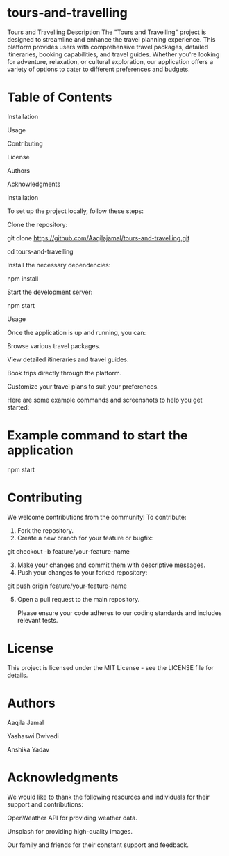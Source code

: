 # tours-and-travelling
Tours and Travelling
Description
The "Tours and Travelling" project is designed to streamline and enhance the travel planning experience. This platform provides users with comprehensive travel packages, detailed itineraries, booking capabilities, and travel guides. Whether you're looking for adventure, relaxation, or cultural exploration, our application offers a variety of options to cater to different preferences and budgets.

# Table of Contents
Installation

Usage

Contributing

License

Authors

Acknowledgments

Installation

To set up the project locally, follow these steps:

Clone the repository:

git clone https://github.com/Aaqilajamal/tours-and-travelling.git

cd tours-and-travelling

Install the necessary dependencies:

npm install

Start the development server:

npm start

Usage

Once the application is up and running, you can:

Browse various travel packages.

View detailed itineraries and travel guides.

Book trips directly through the platform.

Customize your travel plans to suit your preferences.

Here are some example commands and screenshots to help you get started:

# Example command to start the application

npm start

# Contributing

We welcome contributions from the community! To contribute:

1. Fork the repository.
2. Create a new branch for your feature or bugfix:

git checkout -b feature/your-feature-name

3. Make your changes and commit them with descriptive messages.
4. Push your changes to your forked repository:

git push origin feature/your-feature-name

5. Open a pull request to the main repository.

   Please ensure your code adheres to our coding standards and includes relevant tests.

# License
This project is licensed under the MIT License - see the LICENSE file for details.

# Authors

Aaqila Jamal 

Yashaswi Dwivedi 

Anshika Yadav 

# Acknowledgments

We would like to thank the following resources and individuals for their support and contributions:

OpenWeather API for providing weather data.

Unsplash for providing high-quality images.

Our family and friends for their constant support and feedback.   


